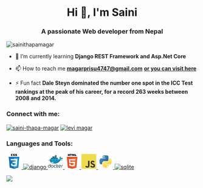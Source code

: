 <h1 align="center">Hi 👋, I'm Saini</h1>
<h3 align="center">A passionate Web developer from Nepal</h3>

<p align="left"> <img src="https://komarev.com/ghpvc/?username=sainithapamagar&label=Profile%20views&color=0e75b6&style=flat" alt="sainithapamagar" /> </p>

- 🌱 I’m currently learning **Django REST Framework and Asp.Net Core**

- 📫 How to reach me **magarprisu4747@gmail.com** <a href="https://www.sainithapamagar.com.np">**or you can visit here**</a>

- ⚡ Fun fact **Dale Steyn dominated the number one spot in the ICC Test rankings at the peak of his career, for a record 263 weeks between 2008 and 2014.**

<h3 align="left">Connect with me:</h3>
<p align="left">
<a href="https://linkedin.com/in/saini-thapa-magar-b3aa15218/" target="blank"><img align="center" src="https://raw.githubusercontent.com/rahuldkjain/github-profile-readme-generator/master/src/images/icons/Social/linked-in-alt.svg" alt="saini-thapa-magar" height="30" width="40" /></a>
<a href="https://facebook.com/hanbin.magar" target="blank"><img align="center" src="https://raw.githubusercontent.com/rahuldkjain/github-profile-readme-generator/master/src/images/icons/Social/facebook.svg" alt="levi magar" height="30" width="40" /></a>
</p>

<h3 align="left">Languages and Tools:</h3>
<p align="left"> <a href="https://www.w3schools.com/css/" target="_blank" rel="noreferrer"> <img src="https://raw.githubusercontent.com/devicons/devicon/master/icons/css3/css3-original-wordmark.svg" alt="css3" width="40" height="40"/> </a> <a href="https://www.djangoproject.com/" target="_blank" rel="noreferrer"> <img src="https://cdn.worldvectorlogo.com/logos/django.svg" alt="django" width="40" height="40"/> </a> <a href="https://www.docker.com/" target="_blank" rel="noreferrer"> <img src="https://raw.githubusercontent.com/devicons/devicon/master/icons/docker/docker-original-wordmark.svg" alt="docker" width="40" height="40"/> </a> <a href="https://www.w3.org/html/" target="_blank" rel="noreferrer"> <img src="https://raw.githubusercontent.com/devicons/devicon/master/icons/html5/html5-original-wordmark.svg" alt="html5" width="40" height="40"/> </a> <a href="https://developer.mozilla.org/en-US/docs/Web/JavaScript" target="_blank" rel="noreferrer"> <img src="https://raw.githubusercontent.com/devicons/devicon/master/icons/javascript/javascript-original.svg" alt="javascript" width="40" height="40"/> </a> <a href="https://www.python.org" target="_blank" rel="noreferrer"> <img src="https://raw.githubusercontent.com/devicons/devicon/master/icons/python/python-original.svg" alt="python" width="40" height="40"/> </a> <a href="https://www.sqlite.org/" target="_blank" rel="noreferrer"> <img src="https://www.vectorlogo.zone/logos/sqlite/sqlite-icon.svg" alt="sqlite" width="40" height="40"/> </a> </p>

<p>
  <img src="https://encrypted-tbn0.gstatic.com/images?q=tbn:ANd9GcRsiPmv7kx-pYFxI1-d8eFXdoiC_nKlk_ABJQ&s">
</p>
